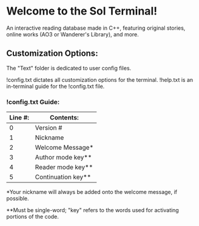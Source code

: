 # Welcome to the Sol Terminal!
An interactive reading database made in C++, featuring original stories, online works (AO3 or Wanderer's Library), and more.

## Customization Options:

The "Text" folder is dedicated to user config files.

!config.txt dictates all customization options for the terminal.
!help.txt is an in-terminal guide for the !config.txt file.

### !config.txt Guide:

|Line #: | Contents:|
|----------|---------|
|0       | Version #|
|1       | Nickname|
|2       | Welcome Message*|
|3       | Author mode key**|
|4       | Reader mode key**|
|5       | Continuation key**|

\*Your nickname will always be added onto the welcome message, if possible.

\*\*Must be single-word; "key" refers to the words used for activating portions of the code.
